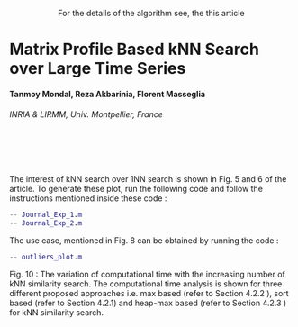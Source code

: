 <p align="center">
  For the details of the algorithm see, the this article </p>
<h1> Matrix Profile Based kNN Search over Large Time Series </h1> 
<h4> Tanmoy Mondal, Reza Akbarinia, Florent Masseglia <br/> </h4>
<h6> INRIA & LIRMM, Univ. Montpellier, France </h6>  <br/> <br/> <br/>



The interest of kNN search over 1NN search is shown in Fig. 5 and 6 of the article. To generate these plot, run the following code and follow the instructions mentioned inside these code :
```matlab
-- Journal_Exp_1.m
-- Journal_Exp_2.m
```

The use case, mentioned in Fig. 8 can be obtained by running the code :
```matlab
-- outliers_plot.m
```
Fig. 10 : The variation of computational time with the increasing number of kNN similarity search. The computational time analysis is shown for three different proposed approaches i.e. max based (refer to Section 4.2.2 ), sort based (refer to Section 4.2.1) and heap-max based (refer to Section 4.2.3 ) for kNN similarity search. 
```


